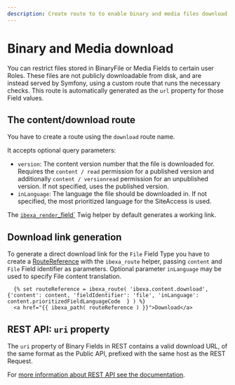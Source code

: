```yaml
---
description: Create route to to enable binary and media files download.
---
```


# Binary and Media download

You can restrict files stored in BinaryFile or Media Fields to certain user Roles.
These files are not publicly downloadable from disk, and are instead served by Symfony, using a custom route that runs the necessary checks.
This route is automatically generated as the `url` property for those Field values.

## The content/download route

You have to create a route using the `download` route name.

It accepts optional query parameters:

- `version`: The content version number that the file is downloaded for. Requires the `content / read` permission for a published version and additionally `content / versionread` permission for an unpublished version. If not specified, uses the published version.
- `inLanguage`: The language the file should be downloaded in. If not specified, the most prioritized language for the SiteAccess is used.

The [`ibexa_render`_field`](field_twig_functions.md#ibexa_render_field) Twig helper by default generates a working link.

## Download link generation

To generate a direct download link for the `File` Field Type you have to create
a [RouteReference](urls_and_routes.md#routereference) with the `ibexa_route` helper, passing `content` and `File` Field identifier as parameters.
Optional parameter `inLanguage` may be used to specify File content translation.

```twig
  {% set routeReference = ibexa_route( 'ibexa.content.download', {'content': content, 'fieldIdentifier': 'file', 'inLanguage': content.prioritizedFieldLanguageCode  } ) %}
  <a href="{{ ibexa_path( routeReference ) }}">Download</a>
```

## REST API: `uri` property

The `uri` property of Binary Fields in REST contains a valid download URL, of the same format as the Public API, prefixed with the same host as the REST Request.

For [more information about REST API see the documentation](rest_api_usage.md).
